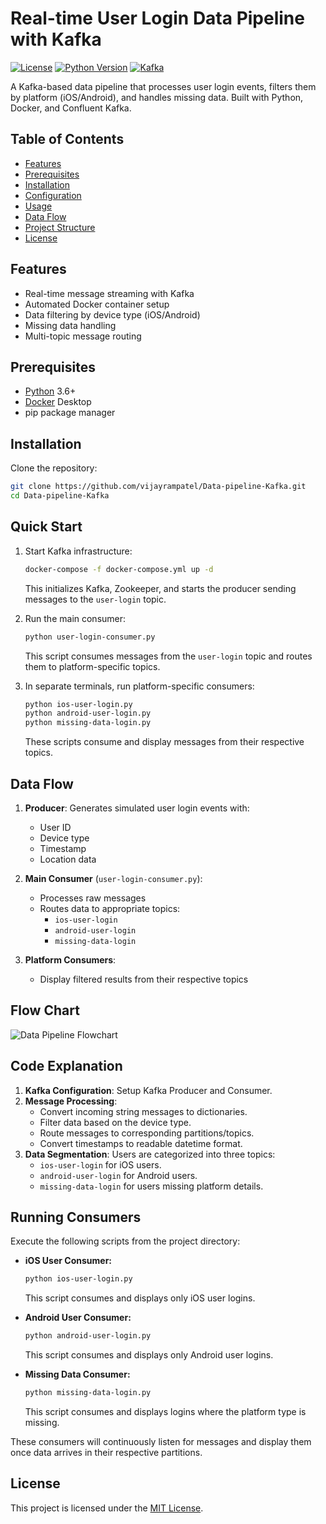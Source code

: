 
# Real-time User Login Data Pipeline with Kafka

[![License](https://img.shields.io/badge/License-MIT-blue.svg)](LICENSE)
[![Python Version](https://img.shields.io/badge/python-3.6%2B-blue)](https://www.python.org/)
[![Kafka](https://img.shields.io/badge/Apache_Kafka-2.8+-red)](https://kafka.apache.org/)

A Kafka-based data pipeline that processes user login events, filters them by platform (iOS/Android), and handles missing data. Built with Python, Docker, and Confluent Kafka.


## Table of Contents
- [Features](#features)
- [Prerequisites](#prerequisites)
- [Installation](#installation)
- [Configuration](#configuration)
- [Usage](#usage)
- [Data Flow](#data-flow)
- [Project Structure](#project-structure)
- [License](#license)

## Features
- Real-time message streaming with Kafka
- Automated Docker container setup
- Data filtering by device type (iOS/Android)
- Missing data handling
- Multi-topic message routing

## Prerequisites
- [Python](https://www.python.org/) 3.6+
- [Docker](https://www.docker.com/) Desktop
- pip package manager

## Installation
Clone the repository:
   ```bash
   git clone https://github.com/vijayrampatel/Data-pipeline-Kafka.git
   cd Data-pipeline-Kafka
   ```

## Quick Start
1. Start Kafka infrastructure:
   ```bash
   docker-compose -f docker-compose.yml up -d
   ```
   This initializes Kafka, Zookeeper, and starts the producer sending messages to the `user-login` topic.

2. Run the main consumer:
   ```bash
   python user-login-consumer.py
   ```
   This script consumes messages from the `user-login` topic and routes them to platform-specific topics.

3. In separate terminals, run platform-specific consumers:
   ```bash
   python ios-user-login.py
   python android-user-login.py
   python missing-data-login.py
   ```
   These scripts consume and display messages from their respective topics.

## Data Flow
1. **Producer**: Generates simulated user login events with:
   - User ID
   - Device type
   - Timestamp
   - Location data

2. **Main Consumer** (`user-login-consumer.py`):
   - Processes raw messages
   - Routes data to appropriate topics:
     - `ios-user-login`
     - `android-user-login`
     - `missing-data-login`

3. **Platform Consumers**:
   - Display filtered results from their respective topics

## Flow Chart
![Data Pipeline Flowchart](https://github.com/vijayrampatel/Data-pipeline-Kafka/assets/145386038/52db37eb-7b2c-4c36-a678-13fd01a4b576)

## Code Explanation
1. **Kafka Configuration**: Setup Kafka Producer and Consumer.
2. **Message Processing**:
   - Convert incoming string messages to dictionaries.
   - Filter data based on the device type.
   - Route messages to corresponding partitions/topics.
   - Convert timestamps to readable datetime format.
3. **Data Segmentation**: Users are categorized into three topics:
   - `ios-user-login` for iOS users.
   - `android-user-login` for Android users.
   - `missing-data-login` for users missing platform details.

## Running Consumers
Execute the following scripts from the project directory:

- **iOS User Consumer:**
  ```bash
  python ios-user-login.py
  ```
  This script consumes and displays only iOS user logins.

- **Android User Consumer:**
  ```bash
  python android-user-login.py
  ```
  This script consumes and displays only Android user logins.

- **Missing Data Consumer:**
  ```bash
  python missing-data-login.py
  ```
  This script consumes and displays logins where the platform type is missing.

These consumers will continuously listen for messages and display them once data arrives in their respective partitions.

## License
This project is licensed under the [MIT License](LICENSE).

